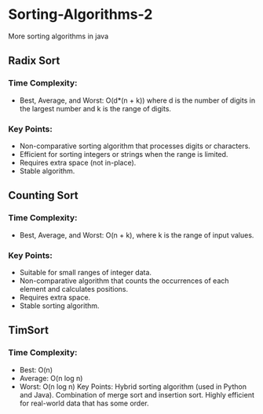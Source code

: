 # Sorting-Algorithms-2
More sorting algorithms in java 

## Radix Sort
### Time Complexity:
- Best, Average, and Worst: O(d*(n + k)) where d is the number of digits in the largest number and k is the range of digits.
### Key Points:
- Non-comparative sorting algorithm that processes digits or characters.
- Efficient for sorting integers or strings when the range is limited.
- Requires extra space (not in-place).
- Stable algorithm.

## Counting Sort
### Time Complexity:
- Best, Average, and Worst: O(n + k), where k is the range of input values.
### Key Points:
- Suitable for small ranges of integer data.
- Non-comparative algorithm that counts the occurrences of each element and calculates positions.
- Requires extra space.
- Stable sorting algorithm.

## TimSort
### Time Complexity:
- Best: O(n)
- Average: O(n log n)
- Worst: O(n log n)
Key Points:
Hybrid sorting algorithm (used in Python and Java).
Combination of merge sort and insertion sort.
Highly efficient for real-world data that has some order.
